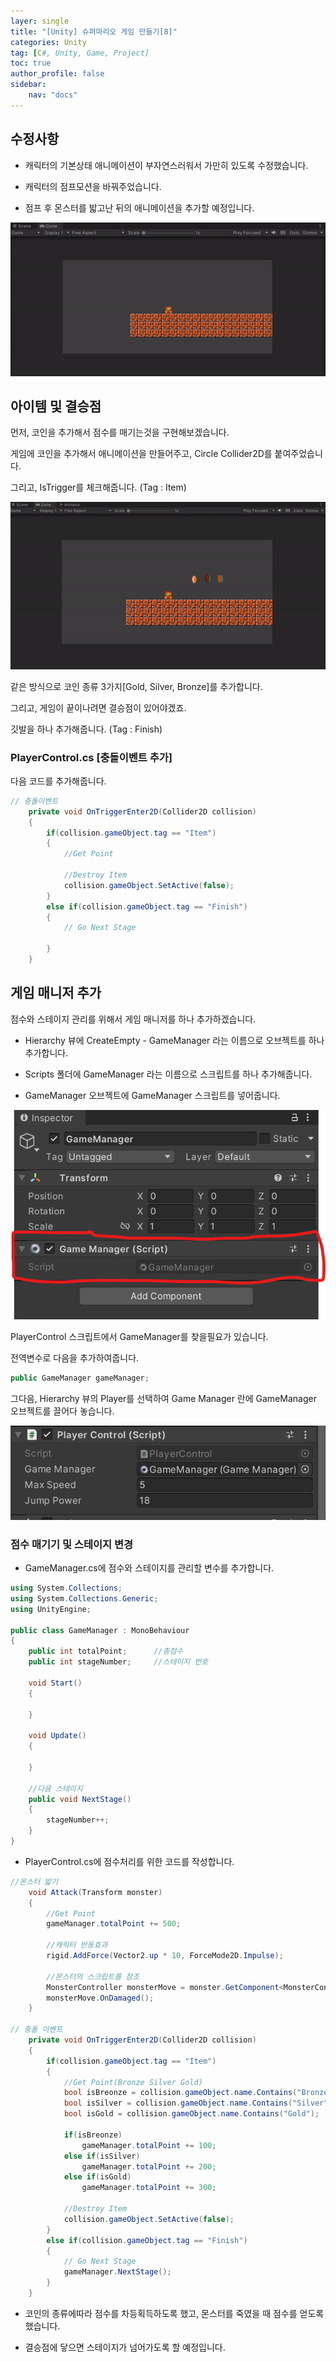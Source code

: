 ```yaml
---
layer: single
title: "[Unity] 슈퍼마리오 게임 만들기[8]"
categories: Unity
tag: [C#, Unity, Game, Project]
toc: true
author_profile: false
sidebar: 
    nav: "docs"
---
```




## 수정사항

- 캐릭터의 기본상태 애니메이션이 부자연스러워서 가만히 있도록 수정했습니다.

- 캐릭터의 점프모션을 바꿔주었습니다.

- 점프 후 몬스터를 밟고난 뒤의 애니메이션을 추가할 예정입니다.

![image](/images/2023-08-06/capture_1.gif)




## 아이템 및 결승점

먼저, 코인을 추가해서 점수를 매기는것을 구현해보겠습니다.

게임에 코인을 추가해서 애니메이션을 만들어주고, Circle Collider2D를 붙여주었습니다.

그리고, IsTrigger를 체크해줍니다. (Tag : Item)

![image](/images/2023-08-06/capture_2.gif)

같은 방식으로 코인 종류 3가지[Gold, Silver, Bronze]를 추가합니다.

그리고, 게임이 끝이나려면 결승점이 있어야겠죠.

깃발을 하나 추가해줍니다. (Tag : Finish)

### PlayerControl.cs [충돌이벤트 추가]

다음 코드를 추가해줍니다.


```c#
// 충돌이벤트
    private void OnTriggerEnter2D(Collider2D collision)
    {
        if(collision.gameObject.tag == "Item")
        {
            //Get Point

            //Destroy Item
            collision.gameObject.SetActive(false);
        }
        else if(collision.gameObject.tag == "Finish")
        {
            // Go Next Stage

        }
    }
```



## 게임 매니저 추가

점수와 스테이지 관리를 위해서 게임 매니저를 하나 추가하겠습니다.

- Hierarchy 뷰에 CreateEmpty - GameManager 라는 이름으로 오브젝트를 하나 추가합니다.

- Scripts 폴더에 GameManager 라는 이름으로 스크립트를 하나 추가해줍니다.

- GameManager 오브젝트에 GameManager 스크립트를 넣어줍니다.

![image](/images/2023-08-06/capture_3.png)



PlayerControl 스크립트에서 GameManager를 찾을필요가 있습니다.

전역변수로 다음을 추가하여줍니다.


```c#
public GameManager gameManager;
```

그다음, Hierarchy 뷰의 Player를 선택하여 Game Manager 란에 GameManager 오브젝트를 끌어다 놓습니다.


![image](/images/2023-08-06/capture_4.png)


### 점수 매기기 및 스테이지 변경

- GameManager.cs에 점수와 스테이지를 관리할 변수를 추가합니다.

```c#
using System.Collections;
using System.Collections.Generic;
using UnityEngine;

public class GameManager : MonoBehaviour
{
    public int totalPoint;      //총점수
    public int stageNumber;     //스테이지 번호

    void Start()
    {
        
    }

    void Update()
    {
        
    }

    //다음 스테이지
    public void NextStage()
    {
        stageNumber++;
    }
}

```


- PlayerControl.cs에 점수처리를 위한 코드를 작성합니다.

```c#
//몬스터 밟기
    void Attack(Transform monster)
    {
        //Get Point
        gameManager.totalPoint += 500;

        //캐릭터 반동효과 
        rigid.AddForce(Vector2.up * 10, ForceMode2D.Impulse);

        //몬스터의 스크립트를 참조
        MonsterController monsterMove = monster.GetComponent<MonsterController>();
        monsterMove.OnDamaged();
    }

// 충돌 이벤트
    private void OnTriggerEnter2D(Collider2D collision)
    {
        if(collision.gameObject.tag == "Item")
        {
            //Get Point(Bronze Silver Gold)
            bool isBreonze = collision.gameObject.name.Contains("Bronze");
            bool isSilver = collision.gameObject.name.Contains("Silver");
            bool isGold = collision.gameObject.name.Contains("Gold");

            if(isBreonze)
                gameManager.totalPoint += 100;
            else if(isSilver)
                gameManager.totalPoint += 200;
            else if(isGold)
                gameManager.totalPoint += 300;

            //Destroy Item
            collision.gameObject.SetActive(false);
        }
        else if(collision.gameObject.tag == "Finish")
        {
            // Go Next Stage
            gameManager.NextStage();
        }
    }
```

- 코인의 종류에따라 점수를 차등획득하도록 했고, 몬스터를 죽였을 때 점수를 얻도록 했습니다.

- 결승점에 닿으면 스테이지가 넘어가도록 할 예정입니다.